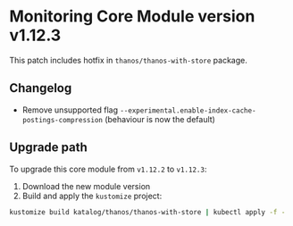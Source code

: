 # Monitoring Core Module version v1.12.3

This patch includes hotfix in `thanos/thanos-with-store` package.

## Changelog

- Remove unsupported flag `--experimental.enable-index-cache-postings-compression` (behaviour is now the default)

## Upgrade path

To upgrade this core module from `v1.12.2` to `v1.12.3`:

1. Download the new module version
2. Build and apply the `kustomize` project:

```bash
kustomize build katalog/thanos/thanos-with-store | kubectl apply -f -
```
